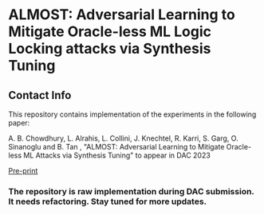 # ALMOST: Adversarial Learning to Mitigate Oracle-less ML Logic Locking attacks via Synthesis Tuning
## Contact Info
This repository contains implementation of the experiments in the following paper:

A. B. Chowdhury, L. Alrahis, L. Collini, J. Knechtel, R. Karri, S. Garg, O. Sinanoglu and B. Tan , "ALMOST: Adversarial Learning to Mitigate
Oracle-less ML Attacks via Synthesis Tuning" to appear in DAC 2023

[Pre-print](https://arxiv.org/pdf/2303.03372v1.pdf) 

### The repository is raw implementation during DAC submission. It needs refactoring. Stay tuned for more updates.
